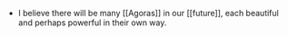 - I believe there will be many [[Agoras]] in our [[future]], each beautiful and perhaps powerful in their own way.
